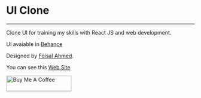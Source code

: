 # UI Clone

---

Clone UI for training my skills with React JS and web development.

UI avaiable in [Behance](https://www.behance.net/gallery/108160427/Dashboard?tracking_source=search_projects_recommended%7Cui%20ux%20software%20design)

Designed by [Foisal Ahmed](https://www.behance.net/foisalbiswas).

You can see this [Web Site](https://thirsty-booth-65091f.netlify.app/)

<a href="https://www.buymeacoffee.com/juniortrojilio" target="_blank"><img src="https://www.buymeacoffee.com/assets/img/custom_images/orange_img.png" alt="Buy Me A Coffee" style="height: 41px !important;width: 174px !important;box-shadow: 0px 3px 2px 0px rgba(190, 190, 190, 0.5) !important;-webkit-box-shadow: 0px 3px 2px 0px rgba(190, 190, 190, 0.5) !important;" ></a>

